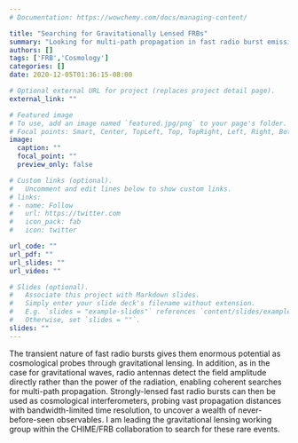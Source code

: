 ```yaml
---
# Documentation: https://wowchemy.com/docs/managing-content/

title: "Searching for Gravitationally Lensed FRBs"
summary: "Looking for multi-path propagation in fast radio burst emission"
authors: []
tags: ['FRB','Cosmology']
categories: []
date: 2020-12-05T01:36:15-08:00

# Optional external URL for project (replaces project detail page).
external_link: ""

# Featured image
# To use, add an image named `featured.jpg/png` to your page's folder.
# Focal points: Smart, Center, TopLeft, Top, TopRight, Left, Right, BottomLeft, Bottom, BottomRight.
image:
  caption: ""
  focal_point: ""
  preview_only: false

# Custom links (optional).
#   Uncomment and edit lines below to show custom links.
# links:
# - name: Follow
#   url: https://twitter.com
#   icon_pack: fab
#   icon: twitter

url_code: ""
url_pdf: ""
url_slides: ""
url_video: ""

# Slides (optional).
#   Associate this project with Markdown slides.
#   Simply enter your slide deck's filename without extension.
#   E.g. `slides = "example-slides"` references `content/slides/example-slides.md`.
#   Otherwise, set `slides = ""`.
slides: ""
---
```

The transient nature of fast radio bursts gives them enormous potential as cosmological probes through gravitational lensing. In addition, as in the case for gravitational waves, radio antennas detect the field amplitude directly rather than the power of the radiation, enabling coherent searches for multi-path propagation. Strongly-lensed fast radio bursts can then be used as cosmological interferometers, probing vast propagation distances with bandwidth-limited time resolution, to uncover a wealth of never-before-seen observables. I am leading the
gravitational lensing working group within the CHIME/FRB collaboration to search for these rare events.
